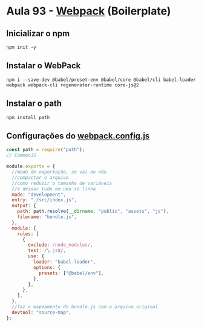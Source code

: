 # Aula 93 - [Webpack](https://webpack.js.org) \(Boilerplate\)

## Inicializar o npm

`npm init -y`

## Instalar o WebPack

`npm i --save-dev @babel/preset-env @babel/core @babel/cli babel-loader webpack webpack-cli regenerator-runtime core-js@2`

## Instalar o path

`npm install path`

## Configurações do [webpack.config.js](webpack.config.js)

```js
const path = require("path");
// CommonJS

module.exports = {
  //modo de exportação, se vai ou não
  //compactar o arquivo
  //como reduzir o tamanho de variáveis
  //e deixar tudo em uma só linha
  mode: "development",
  entry: "./src/index.js",
  output: {
    path: path.resolve(__dirname, "public", "assets", "js"),
    filename: "bundle.js",
  },
  module: {
    rules: [
      {
        exclude: /node_modules/,
        test: /\.js$/,
        use: {
          loader: "babel-loader",
          options: {
            presets: ["@babel/env"],
          },
        },
      },
    ],
  },
  //faz o mapeamento do bundle.js com o arquivo original
  devtool: "source-map",
};
```
